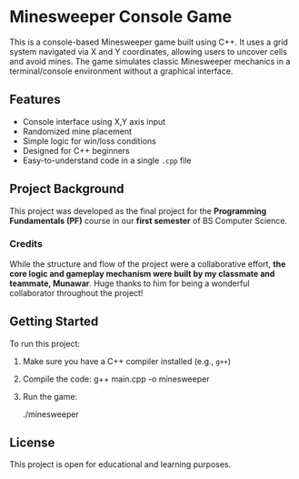 # Minesweeper Console Game 

This is a console-based Minesweeper game built using C++. It uses a grid system navigated via X and Y coordinates, allowing users to uncover cells and avoid mines. The game simulates classic Minesweeper mechanics in a terminal/console environment without a graphical interface.

## Features

- Console interface using X,Y axis input  
- Randomized mine placement  
- Simple logic for win/loss conditions  
- Designed for C++ beginners  
- Easy-to-understand code in a single `.cpp` file  

## Project Background

This project was developed as the final project for the **Programming Fundamentals (PF)** course in our **first semester** of BS Computer Science.

### Credits

While the structure and flow of the project were a collaborative effort, **the core logic and gameplay mechanism were built by my classmate and teammate, Munawar**. Huge thanks to him for being a wonderful collaborator throughout the project!

## Getting Started

To run this project:

1. Make sure you have a C++ compiler installed (e.g., `g++`)
2. Compile the code:
   g++ main.cpp -o minesweeper

3. Run the game:

   
   ./minesweeper

## License

This project is open for educational and learning purposes.
